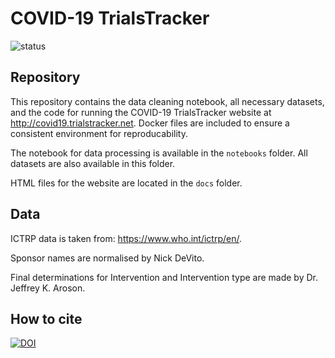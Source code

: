 # COVID-19 TrialsTracker

![status](https://github.com/ebmdatalab/covid_trials_tracker-covid/workflows/Notebook%20checks/badge.svg)

## Repository

This repository contains the data cleaning notebook, all necessary datasets, and the code for running the COVID-19 TrialsTracker website at http://covid19.trialstracker.net. Docker files are included to ensure a consistent environment for reproducability.

The notebook for data processing is available in the `notebooks` folder. All datasets are also available in this folder.

HTML files for the website are located in the `docs` folder.

## Data

ICTRP data is taken from: https://www.who.int/ictrp/en/.

Sponsor names are normalised by Nick DeVito.

Final determinations for Intervention and Intervention type are made by Dr. Jeffrey K. Aroson. 

## How to cite

[![DOI](https://zenodo.org/badge/DOI/10.5281/zenodo.3732709.svg)](https://doi.org/10.5281/zenodo.3732709)
